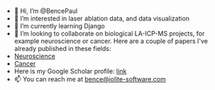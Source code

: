 - 👋 Hi, I’m @BencePaul
- 👀 I’m interested in laser ablation data, and data visualization
- 🌱 I’m currently learning Django
- 💞️ I’m looking to collaborate on biological LA-ICP-MS projects, for example neuroscience or cancer. Here are a couple of papers I've already published in these fields:
- [Neuroscience](https://pubs.rsc.org/en/content/articlepdf/2015/sc/c5sc02231b)
- [Cancer](https://pubs.rsc.org/en/content/articlehtml/2021/sc/d1sc02237g) 
- Here is my Google Scholar profile: [link](https://scholar.google.com/citations?view_op=list_works&hl=en&hl=en&user=v8x9zpsAAAAJ&sortby=pubdate)
- 📫 You can reach me at bence@iolite-software.com 

<!---
BencePaul/BencePaul is a ✨ special ✨ repository because its `README.md` (this file) appears on your GitHub profile.
You can click the Preview link to take a look at your changes.
--->
